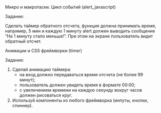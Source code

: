 Микро и макротаски. Цикл событий (alert_javascript)

Задание:

Сделать таймер обратного отсчета, функция должна принимать время, например, 5 мин и каждую 1 минуту alert должен выводить сообщение “На 1 минуту стало меньше!”. При этом на экране пользователь видит обратный отсчет.


Анимации и CSS фреймворки (timer)

Задание:

1. Сделай анимацию таймера:
    - на вход должно передаваться время отсчета (не более 99 минут);
    - пользователь должен увидеть время в формате 00:00;
    - с увеличением времени на каждую секунду вокруг часов должен рисоваться круг.
2. Используй компоненты из любого фреймворка (инпуты, кнопки, спиннер).
